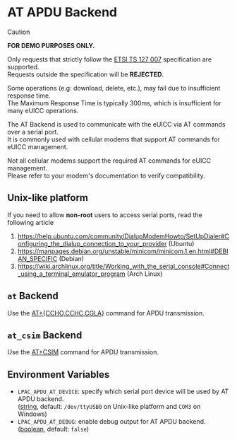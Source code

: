 # AT APDU Backend

> [!CAUTION]
>
> **FOR DEMO PURPOSES ONLY.**
> 
> Only requests that strictly follow the [ETSI TS 127 007] specification are supported. \
> Requests outside the specification will be **REJECTED**.
>
> Some operations (e.g: download, delete, etc.), may fail due to insufficient response time. \
> The Maximum Response Time is typically 300ms, which is insufficient for many eUICC operations.

The AT Backend is used to communicate with the eUICC via AT commands over a serial port. \
It is commonly used with cellular modems that support AT commands for eUICC management.

Not all cellular modems support the required AT commands for eUICC management. \
Please refer to your modem's documentation to verify compatibility.

[ETSI TS 127 007]: https://www.etsi.org/deliver/etsi_ts/127000_127099/127007/15.02.00_60/ts_127007v150200p.pdf

## Unix-like platform

If you need to allow **non-root** users to access serial ports, read the following article

1. <https://help.ubuntu.com/community/DialupModemHowto/SetUpDialer#Configuring_the_dialup_connection_to_your_provider>
   (Ubuntu)
2. <https://manpages.debian.org/unstable/minicom/minicom.1.en.html#DEBIAN_SPECIFIC>
   (Debian)
3. <https://wiki.archlinux.org/title/Working_with_the_serial_console#Connect_using_a_terminal_emulator_program>
   (Arch Linux)

## `at` Backend

Use the [AT+{CCHO,CCHC,CGLA}][managed] command for APDU transmission.

[managed]: https://www.etsi.org/deliver/etsi_ts/127000_127099/127007/15.02.00_60/ts_127007v150200p.pdf#page=147

## `at_csim` Backend

Use the [AT+CSIM][unmanaged] command for APDU transmission.

[unmanaged]: https://www.etsi.org/deliver/etsi_ts/127000_127099/127007/15.02.00_60/ts_127007v150200p.pdf#page=129

## Environment Variables

- `LPAC_APDU_AT_DEVICE`: specify which serial port device will be used by AT APDU backend. \
  ([string](types.md#string-type), default: `/dev/ttyUSB0` on Unix-like platform and `COM3` on Windows)
- `LPAC_APDU_AT_DEBUG`: enable debug output for AT APDU backend. \
  ([boolean](types.md#boolean-type), default: `false`)
